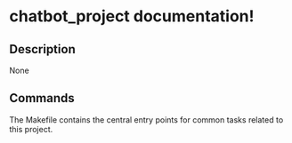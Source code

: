 # chatbot_project documentation!

## Description

None

## Commands

The Makefile contains the central entry points for common tasks related to this project.

